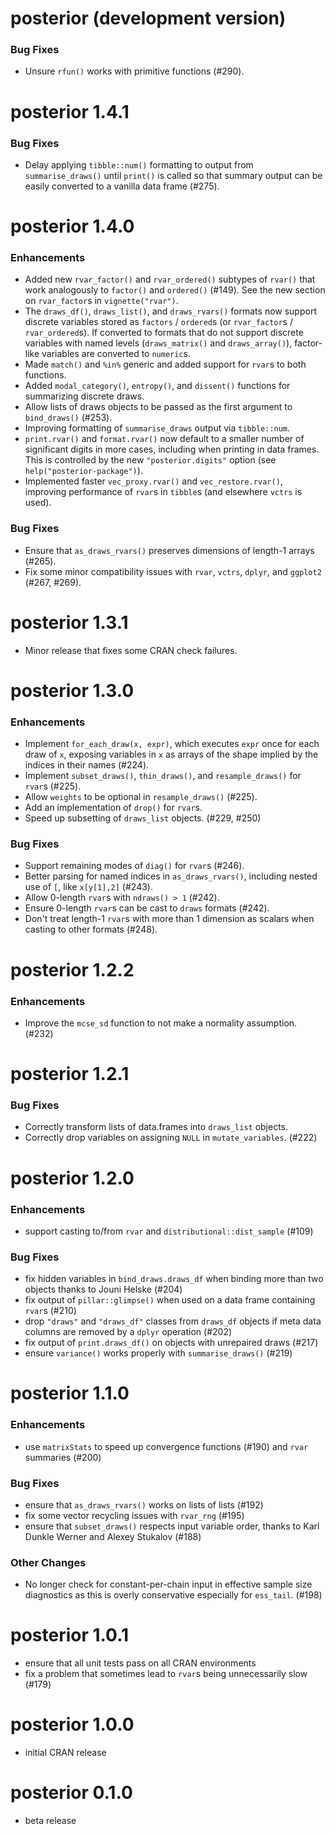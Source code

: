 # posterior (development version)

### Bug Fixes

* Unsure `rfun()` works with primitive functions (#290).


# posterior 1.4.1

### Bug Fixes

* Delay applying `tibble::num()` formatting to output from `summarise_draws()` 
  until `print()` is called so that summary output can be easily converted to a 
  vanilla data frame (#275).


# posterior 1.4.0

### Enhancements

* Added new `rvar_factor()` and `rvar_ordered()` subtypes of `rvar()` that work
  analogously to `factor()` and `ordered()` (#149). See the new section on
  `rvar_factor`s in `vignette("rvar")`.
* The `draws_df()`, `draws_list()`, and `draws_rvars()` formats now support
  discrete variables stored as `factors` / `ordered`s (or `rvar_factor`s /
  `rvar_ordered`s). If converted to formats that do not support discrete
  variables with named levels (`draws_matrix()` and `draws_array()`), 
  factor-like variables are converted to `numeric`s.
* Made `match()` and `%in%` generic and added support for `rvar`s to both
  functions.
* Added `modal_category()`, `entropy()`, and `dissent()` functions for
  summarizing discrete draws.
* Allow lists of draws objects to be passed as the first argument to 
  `bind_draws()` (#253).
* Improving formatting of `summarise_draws` output via `tibble::num`.
* `print.rvar()` and `format.rvar()` now default to a smaller number of
  significant digits in more cases, including when printing in data frames.
  This is controlled by the new `"posterior.digits"` option (see 
  `help("posterior-package")`).
* Implemented faster `vec_proxy.rvar()` and `vec_restore.rvar()`, improving
  performance of `rvar`s in `tibble`s (and elsewhere `vctrs` is used).

### Bug Fixes

* Ensure that `as_draws_rvars()` preserves dimensions of length-1 arrays (#265).
* Fix some minor compatibility issues with `rvar`, `vctrs`, `dplyr`, and
  `ggplot2` (#267, #269).


# posterior 1.3.1

* Minor release that fixes some CRAN check failures.


# posterior 1.3.0

### Enhancements

* Implement `for_each_draw(x, expr)`, which executes `expr` once for each draw
  of `x`, exposing variables in `x` as arrays of the shape implied by the
  indices in their names (#224).
* Implement `subset_draws()`, `thin_draws()`, and `resample_draws()` for `rvar`s (#225).
* Allow `weights` to be optional in `resample_draws()` (#225).
* Add an implementation of `drop()` for `rvar`s.
* Speed up subsetting of `draws_list` objects. (#229, #250)

### Bug Fixes

* Support remaining modes of `diag()` for `rvar`s (#246).
* Better parsing for named indices in `as_draws_rvars()`, including nested use
of `[`, like `x[y[1],2]` (#243).
* Allow 0-length `rvar`s with `ndraws() > 1` (#242). 
* Ensure 0-length `rvar`s can be cast to `draws` formats (#242).
* Don't treat length-1 `rvar`s with more than 1 dimension as scalars when 
casting to other formats (#248).


# posterior 1.2.2

### Enhancements

* Improve the `mcse_sd` function to not make a normality assumption. (#232)


# posterior 1.2.1

### Bug Fixes

* Correctly transform lists of data.frames into `draws_list` objects.
* Correctly drop variables on assigning `NULL` in `mutate_variables`. (#222)


# posterior 1.2.0

### Enhancements

* support casting to/from `rvar` and `distributional::dist_sample` (#109)

### Bug Fixes

* fix hidden variables in `bind_draws.draws_df` when binding 
more than two objects thanks to Jouni Helske (#204)
* fix output of `pillar::glimpse()` when used on a data frame containing 
`rvar`s (#210)
* drop `"draws"` and `"draws_df"` classes from `draws_df` objects if meta data
columns are removed by a `dplyr` operation (#202)
* fix output of `print.draws_df()` on objects with unrepaired draws (#217)
* ensure `variance()` works properly with `summarise_draws()` (#219)


# posterior 1.1.0

### Enhancements

* use `matrixStats` to speed up convergence functions (#190) and 
`rvar` summaries (#200)

### Bug Fixes

* ensure that `as_draws_rvars()` works on lists of lists (#192)
* fix some vector recycling issues with `rvar_rng` (#195)
* ensure that `subset_draws()` respects input variable order, thanks to
Karl Dunkle Werner and Alexey Stukalov (#188)

### Other Changes

* No longer check for constant-per-chain input in effective
sample size diagnostics as this is overly conservative 
especially for `ess_tail`. (#198)


# posterior 1.0.1

* ensure that all unit tests pass on all CRAN environments
* fix a problem that sometimes lead to `rvar`s being unnecessarily slow (#179)


# posterior 1.0.0

* initial CRAN release


# posterior 0.1.0

* beta release
